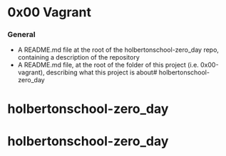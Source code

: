 # 0x00 Vagrant

### General
* A README.md file at the root of the holbertonschool-zero_day repo, containing a description of the repository
* A README.md file, at the root of the folder of this project (i.e. 0x00-vagrant), describing what this project is about# holbertonschool-zero_day
# holbertonschool-zero_day
# holbertonschool-zero_day
